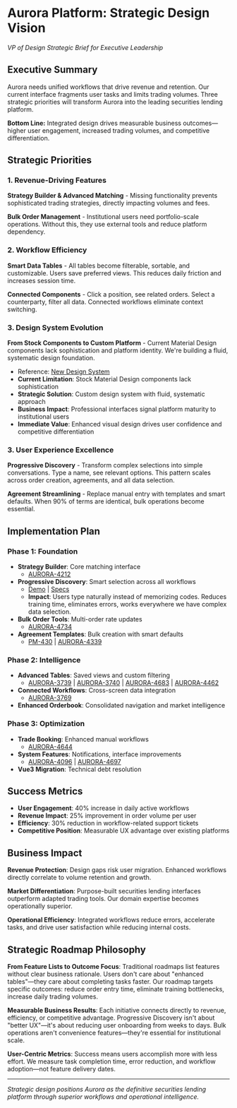 # Aurora Platform: Strategic Design Vision
*VP of Design Strategic Brief for Executive Leadership*

## Executive Summary

Aurora needs unified workflows that drive revenue and retention. Our current interface fragments user tasks and limits trading volumes. Three strategic priorities will transform Aurora into the leading securities lending platform.

**Bottom Line:** Integrated design drives measurable business outcomes—higher user engagement, increased trading volumes, and competitive differentiation.

## Strategic Priorities

### 1. Revenue-Driving Features
**Strategy Builder & Advanced Matching** - Missing functionality prevents sophisticated trading strategies, directly impacting volumes and fees.

**Bulk Order Management** - Institutional users need portfolio-scale operations. Without this, they use external tools and reduce platform dependency.

### 2. Workflow Efficiency  
**Smart Data Tables** - All tables become filterable, sortable, and customizable. Users save preferred views. This reduces daily friction and increases session time.

**Connected Components** - Click a position, see related orders. Select a counterparty, filter all data. Connected workflows eliminate context switching.

### 3. Design System Evolution
**From Stock Components to Custom Platform** - Current Material Design components lack sophistication and platform identity. We're building a fluid, systematic design foundation.
- Reference: [New Design System](https://provable-markets.vercel.app/dashboard)
- **Current Limitation**: Stock Material Design components lack sophistication
- **Strategic Solution**: Custom design system with fluid, systematic approach  
- **Business Impact**: Professional interfaces signal platform maturity to institutional users
- **Immediate Value**: Enhanced visual design drives user confidence and competitive differentiation

### 3. User Experience Excellence
**Progressive Discovery** - Transform complex selections into simple conversations. Type a name, see relevant options. This pattern scales across order creation, agreements, and all data selection.

**Agreement Streamlining** - Replace manual entry with templates and smart defaults. When 90% of terms are identical, bulk operations become essential.

## Implementation Plan

### Phase 1: Foundation
- **Strategy Builder**: Core matching interface
  - [AURORA-4212](https://provablelabs.atlassian.net/browse/AURORA-4212)
- **Progressive Discovery**: Smart selection across all workflows
  - [Demo](https://project-financial-agreements-management-dashboard-676.magicpatterns.app/) | [Specs](https://www.notion.so/provablelabs/Progressive-Agreement-Discovery-UX-Statements-25c4999406d580788d8afa7edd0f8ecf)
  - **Impact**: Users type naturally instead of memorizing codes. Reduces training time, eliminates errors, works everywhere we have complex data selection.
- **Bulk Order Tools**: Multi-order rate updates
  - [AURORA-4734](https://provablelabs.atlassian.net/browse/AURORA-4734)
- **Agreement Templates**: Bulk creation with smart defaults
  - [PM-430](https://provablelabs.atlassian.net/browse/PM-430) | [AURORA-4339](https://provablelabs.atlassian.net/browse/AURORA-4339)

### Phase 2: Intelligence  
- **Advanced Tables**: Saved views and custom filtering
  - [AURORA-3739](https://provablelabs.atlassian.net/browse/AURORA-3739) | [AURORA-3740](https://provablelabs.atlassian.net/browse/AURORA-3740) | [AURORA-4683](https://provablelabs.atlassian.net/browse/AURORA-4683) | [AURORA-4462](https://provablelabs.atlassian.net/browse/AURORA-4462)
- **Connected Workflows**: Cross-screen data integration
  - [AURORA-3769](https://provablelabs.atlassian.net/browse/AURORA-3769)
- **Enhanced Orderbook**: Consolidated navigation and market intelligence

### Phase 3: Optimization
- **Trade Booking**: Enhanced manual workflows
  - [AURORA-4644](https://provablelabs.atlassian.net/browse/AURORA-4644)
- **System Features**: Notifications, interface improvements
  - [AURORA-4096](https://provablelabs.atlassian.net/browse/AURORA-4096) | [AURORA-4697](https://provablelabs.atlassian.net/browse/AURORA-4697)
- **Vue3 Migration**: Technical debt resolution

## Success Metrics

- **User Engagement**: 40% increase in daily active workflows
- **Revenue Impact**: 25% improvement in order volume per user  
- **Efficiency**: 30% reduction in workflow-related support tickets
- **Competitive Position**: Measurable UX advantage over existing platforms

## Business Impact

**Revenue Protection**: Design gaps risk user migration. Enhanced workflows directly correlate to volume retention and growth.

**Market Differentiation**: Purpose-built securities lending interfaces outperform adapted trading tools. Our domain expertise becomes operationally superior.

**Operational Efficiency**: Integrated workflows reduce errors, accelerate tasks, and drive user satisfaction while reducing internal costs.

## Strategic Roadmap Philosophy

**From Feature Lists to Outcome Focus**: Traditional roadmaps list features without clear business rationale. Users don't care about "enhanced tables"—they care about completing tasks faster. Our roadmap targets specific outcomes: reduce order entry time, eliminate training bottlenecks, increase daily trading volumes.

**Measurable Business Results**: Each initiative connects directly to revenue, efficiency, or competitive advantage. Progressive Discovery isn't about "better UX"—it's about reducing user onboarding from weeks to days. Bulk operations aren't convenience features—they're essential for institutional scale.

**User-Centric Metrics**: Success means users accomplish more with less effort. We measure task completion time, error reduction, and workflow adoption—not feature delivery dates.

---
*Strategic design positions Aurora as the definitive securities lending platform through superior workflows and operational intelligence.*